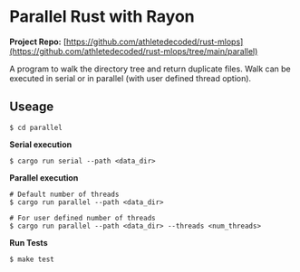# Parallel Rust with Rayon

**Project Repo:** [https://github.com/athletedecoded/rust-mlops](https://github.com/athletedecoded/rust-mlops/tree/main/parallel)

A program to walk the directory tree and return duplicate files. Walk can be executed in serial or in parallel (with user defined thread option).

## Useage

```
$ cd parallel
```

**Serial execution**
```
$ cargo run serial --path <data_dir>
```

**Parallel execution**
```
# Default number of threads
$ cargo run parallel --path <data_dir>

# For user defined number of threads
$ cargo run parallel --path <data_dir> --threads <num_threads>
```

**Run Tests**
```
$ make test
```